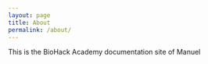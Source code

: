 ```yaml
---
layout: page
title: About
permalink: /about/
---
```


This is the BioHack Academy documentation site of Manuel

